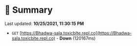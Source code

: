 # 📖 Summary
Last updated: **10/25/2021, 11:30:15 PM**

- `GET` [https://Bhadwa-sala.toxicblte.repl.co](https://Bhadwa-sala.toxicblte.repl.co) - **Down** (120167ms)
